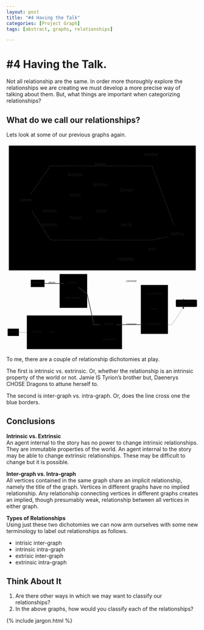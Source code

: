 ```yaml
---
layout: post
title: "#4 Having the Talk"
categories: [Project Graph]
tags: [abstract, graphs, relationships]

---
```


<h1 id="having-the-talk.">#4 Having the Talk.</h1>
<p>Not all relationship are the same. In order more thoroughly explore the relationships we are creating we must develop a more precise way of talking about them. But, what things are important when categorizing relationships?</p>
<h2 id="what-do-we-call-our-relationships">What do we call our relationships?</h2>
<p>Lets look at some of our previous graphs again.</p>
<div class="mermaid"><svg xmlns="http://www.w3.org/2000/svg" id="mermaid-svg-wTmnqdonoFC4ABGH" width="100%" style="max-width: 627.484375px;" viewBox="0 0 627.484375 423.5"><g transform="translate(-12, -12)"><g class="output"><g class="clusters"><g class="cluster" id="subGraph0" transform="translate(325.7421875,223.75)" style="opacity: 1;"><rect width="611.484375" height="407.5" x="-305.7421875" y="-203.75"></rect><g class="label"><g transform="translate(0,0)"><foreignObject width="0" height="0"><div xmlns="http://www.w3.org/1999/xhtml" style="display: inline-block; white-space: nowrap;"></div></foreignObject></g></g><text x="0" y="-189.75" fill="black" stroke="none" id="mermaid-svg-wTmnqdonoFC4ABGHText" style="text-anchor: middle;">House Lanister</text></g></g><g class="edgePaths"><g class="edgePath" style="opacity: 1;"><path class="path" d="M104.84375,214.60000963483958L156.0078125,237L207.171875,251.15135287485907" marker-end="url(#arrowhead2410)" style="fill:none"></path><defs><marker id="arrowhead2410" viewBox="0 0 10 10" refX="9" refY="5" markerUnits="strokeWidth" markerWidth="8" markerHeight="6" orient="auto"><path d="M 0 0 L 10 5 L 0 10 z" class="arrowheadPath" style="stroke-width: 1; stroke-dasharray: 1, 0;"></path></marker></defs></g><g class="edgePath" style="opacity: 1;"><path class="path" d="M97.52765151515152,178.5L156.0078125,119L239.1640625,119L322.3203125,119L373.484375,149.45903410692475" marker-end="url(#arrowhead2411)" style="fill:none"></path><defs><marker id="arrowhead2411" viewBox="0 0 10 10" refX="9" refY="5" markerUnits="strokeWidth" markerWidth="8" markerHeight="6" orient="auto"><path d="M 0 0 L 10 5 L 0 10 z" class="arrowheadPath" style="stroke-width: 1; stroke-dasharray: 1, 0;"></path></marker></defs></g><g class="edgePath" style="opacity: 1;"><path class="path" d="M256.8732638888889,237L322.3203125,152L373.484375,162.15301136897492" marker-end="url(#arrowhead2412)" style="fill:none"></path><defs><marker id="arrowhead2412" viewBox="0 0 10 10" refX="9" refY="5" markerUnits="strokeWidth" markerWidth="8" markerHeight="6" orient="auto"><path d="M 0 0 L 10 5 L 0 10 z" class="arrowheadPath" style="stroke-width: 1; stroke-dasharray: 1, 0;"></path></marker></defs></g><g class="edgePath" style="opacity: 1;"><path class="path" d="M207.171875,268.84864712514093L156.0078125,283L97.80502300613497,224.5" marker-end="url(#arrowhead2413)" style="fill:none"></path><defs><marker id="arrowhead2413" viewBox="0 0 10 10" refX="9" refY="5" markerUnits="strokeWidth" markerWidth="8" markerHeight="6" orient="auto"><path d="M 0 0 L 10 5 L 0 10 z" class="arrowheadPath" style="stroke-width: 1; stroke-dasharray: 1, 0;"></path></marker></defs></g><g class="edgePath" style="opacity: 1;"><path class="path" d="M373.484375,174.84698863102508L322.3203125,185L239.1640625,185L156.0078125,185L104.84375,195.41126312746894" marker-end="url(#arrowhead2414)" style="fill:none"></path><defs><marker id="arrowhead2414" viewBox="0 0 10 10" refX="9" refY="5" markerUnits="strokeWidth" markerWidth="8" markerHeight="6" orient="auto"><path d="M 0 0 L 10 5 L 0 10 z" class="arrowheadPath" style="stroke-width: 1; stroke-dasharray: 1, 0;"></path></marker></defs></g><g class="edgePath" style="opacity: 1;"><path class="path" d="M377.5502965328467,191.5L322.3203125,237L271.15625,251.15135287485907" marker-end="url(#arrowhead2415)" style="fill:none"></path><defs><marker id="arrowhead2415" viewBox="0 0 10 10" refX="9" refY="5" markerUnits="strokeWidth" markerWidth="8" markerHeight="6" orient="auto"><path d="M 0 0 L 10 5 L 0 10 z" class="arrowheadPath" style="stroke-width: 1; stroke-dasharray: 1, 0;"></path></marker></defs></g><g class="edgePath" style="opacity: 1;"><path class="path" d="M421.89732142857144,145.5L487.96875,53L564.9791264478764,289" marker-end="url(#arrowhead2416)" style="fill:none"></path><defs><marker id="arrowhead2416" viewBox="0 0 10 10" refX="9" refY="5" markerUnits="strokeWidth" markerWidth="8" markerHeight="6" orient="auto"><path d="M 0 0 L 10 5 L 0 10 z" class="arrowheadPath" style="stroke-width: 1; stroke-dasharray: 1, 0;"></path></marker></defs></g><g class="edgePath" style="opacity: 1;"><path class="path" d="M91.06885822510823,178.5L156.0078125,86L239.1640625,86L322.3203125,86L405.46875,86L487.96875,86L563.8832273230089,289" marker-end="url(#arrowhead2417)" style="stroke: #333; fill:none;stroke-width:2px;stroke-dasharray:3;"></path><defs><marker id="arrowhead2417" viewBox="0 0 10 10" refX="9" refY="5" markerUnits="strokeWidth" markerWidth="8" markerHeight="6" orient="auto"><path d="M 0 0 L 10 5 L 0 10 z" class="arrowheadPath" style="stroke-width: 1; stroke-dasharray: 1, 0;"></path></marker></defs></g><g class="edgePath" style="opacity: 1;"><path class="path" d="M538.484375,318.63782584581253L487.96875,328.5L405.46875,328.5L322.3203125,328.5L239.1640625,328.5L156.0078125,328.5L89.60672982283465,224.5" marker-end="url(#arrowhead2418)" style="stroke: #333; fill:none;stroke-width:2px;stroke-dasharray:3;"></path><defs><marker id="arrowhead2418" viewBox="0 0 10 10" refX="9" refY="5" markerUnits="strokeWidth" markerWidth="8" markerHeight="6" orient="auto"><path d="M 0 0 L 10 5 L 0 10 z" class="arrowheadPath" style="stroke-width: 1; stroke-dasharray: 1, 0;"></path></marker></defs></g><g class="edgePath" style="opacity: 1;"><path class="path" d="M538.484375,331.9134775374376L487.96875,361.5L415.3003562176166,191.5" marker-end="url(#arrowhead2419)" style="fill:none"></path><defs><marker id="arrowhead2419" viewBox="0 0 10 10" refX="9" refY="5" markerUnits="strokeWidth" markerWidth="8" markerHeight="6" orient="auto"><path d="M 0 0 L 10 5 L 0 10 z" class="arrowheadPath" style="stroke-width: 1; stroke-dasharray: 1, 0;"></path></marker></defs></g><g class="edgePath" style="opacity: 1;"><path class="path" d="M548.9224431818182,335L487.96875,394.5L405.46875,394.5L322.3203125,394.5L253.3840903810409,283" marker-end="url(#arrowhead2420)" style="fill:none"></path><defs><marker id="arrowhead2420" viewBox="0 0 10 10" refX="9" refY="5" markerUnits="strokeWidth" markerWidth="8" markerHeight="6" orient="auto"><path d="M 0 0 L 10 5 L 0 10 z" class="arrowheadPath" style="stroke-width: 1; stroke-dasharray: 1, 0;"></path></marker></defs></g><g class="edgePath" style="opacity: 1;"><path class="path" d="M271.15625,268.84864712514093L322.3203125,283L405.46875,283L487.96875,283L538.484375,300.3335182103901" marker-end="url(#arrowhead2421)" style="fill:none"></path><defs><marker id="arrowhead2421" viewBox="0 0 10 10" refX="9" refY="5" markerUnits="strokeWidth" markerWidth="8" markerHeight="6" orient="auto"><path d="M 0 0 L 10 5 L 0 10 z" class="arrowheadPath" style="stroke-width: 1; stroke-dasharray: 1, 0;"></path></marker></defs></g></g><g class="edgeLabels"><g class="edgeLabel" transform="translate(156.0078125,237)" style="opacity: 1;"><g transform="translate(-26.1640625,-13)" class="label"><foreignObject width="52.328125" height="26"><div xmlns="http://www.w3.org/1999/xhtml" style="display: inline-block; white-space: nowrap;"><span class="edgeLabel">brother</span></div></foreignObject></g></g><g class="edgeLabel" transform="translate(239.1640625,119)" style="opacity: 1;"><g transform="translate(-26.1640625,-13)" class="label"><foreignObject width="52.328125" height="26"><div xmlns="http://www.w3.org/1999/xhtml" style="display: inline-block; white-space: nowrap;"><span class="edgeLabel">brother</span></div></foreignObject></g></g><g class="edgeLabel" transform="translate(322.3203125,152)" style="opacity: 1;"><g transform="translate(-26.1640625,-13)" class="label"><foreignObject width="52.328125" height="26"><div xmlns="http://www.w3.org/1999/xhtml" style="display: inline-block; white-space: nowrap;"><span class="edgeLabel">brother</span></div></foreignObject></g></g><g class="edgeLabel" transform="translate(156.0078125,283)" style="opacity: 1;"><g transform="translate(-26.1640625,-13)" class="label"><foreignObject width="52.328125" height="26"><div xmlns="http://www.w3.org/1999/xhtml" style="display: inline-block; white-space: nowrap;"><span class="edgeLabel">brother</span></div></foreignObject></g></g><g class="edgeLabel" transform="translate(239.1640625,185)" style="opacity: 1;"><g transform="translate(-18.8359375,-13)" class="label"><foreignObject width="37.671875" height="26"><div xmlns="http://www.w3.org/1999/xhtml" style="display: inline-block; white-space: nowrap;"><span class="edgeLabel">sister</span></div></foreignObject></g></g><g class="edgeLabel" transform="translate(322.3203125,237)" style="opacity: 1;"><g transform="translate(-18.8359375,-13)" class="label"><foreignObject width="37.671875" height="26"><div xmlns="http://www.w3.org/1999/xhtml" style="display: inline-block; white-space: nowrap;"><span class="edgeLabel">sister</span></div></foreignObject></g></g><g class="edgeLabel" transform="translate(487.96875,53)" style="opacity: 1;"><g transform="translate(-25.515625,-13)" class="label"><foreignObject width="51.03125" height="26"><div xmlns="http://www.w3.org/1999/xhtml" style="display: inline-block; white-space: nowrap;"><span class="edgeLabel">mother</span></div></foreignObject></g></g><g class="edgeLabel" transform="translate(322.3203125,86)" style="opacity: 1;"><g transform="translate(-21.2265625,-13)" class="label"><foreignObject width="42.453125" height="26"><div xmlns="http://www.w3.org/1999/xhtml" style="display: inline-block; white-space: nowrap;"><span class="edgeLabel">father</span></div></foreignObject></g></g><g class="edgeLabel" transform="translate(322.3203125,328.5)" style="opacity: 1;"><g transform="translate(-12.46875,-13)" class="label"><foreignObject width="24.9375" height="26"><div xmlns="http://www.w3.org/1999/xhtml" style="display: inline-block; white-space: nowrap;"><span class="edgeLabel">son</span></div></foreignObject></g></g><g class="edgeLabel" transform="translate(487.96875,361.5)" style="opacity: 1;"><g transform="translate(-12.46875,-13)" class="label"><foreignObject width="24.9375" height="26"><div xmlns="http://www.w3.org/1999/xhtml" style="display: inline-block; white-space: nowrap;"><span class="edgeLabel">son</span></div></foreignObject></g></g><g class="edgeLabel" transform="translate(405.46875,394.5)" style="opacity: 1;"><g transform="translate(-28.109375,-13)" class="label"><foreignObject width="56.21875" height="26"><div xmlns="http://www.w3.org/1999/xhtml" style="display: inline-block; white-space: nowrap;"><span class="edgeLabel">nephew</span></div></foreignObject></g></g><g class="edgeLabel" transform="translate(405.46875,283)" style="opacity: 1;"><g transform="translate(-18.859375,-13)" class="label"><foreignObject width="37.71875" height="26"><div xmlns="http://www.w3.org/1999/xhtml" style="display: inline-block; white-space: nowrap;"><span class="edgeLabel">uncle</span></div></foreignObject></g></g></g><g class="nodes"><g class="node" id="Jamie" transform="translate(74.921875,201.5)" style="opacity: 1;"><rect rx="0" ry="0" x="-29.921875" y="-23" width="59.84375" height="46"></rect><g class="label" transform="translate(0,0)"><g transform="translate(-19.921875,-13)"><foreignObject width="39.84375" height="26"><div xmlns="http://www.w3.org/1999/xhtml" style="display: inline-block; white-space: nowrap;">Jamie</div></foreignObject></g></g></g><g class="node" id="Tyrion" transform="translate(239.1640625,260)" style="opacity: 1;"><rect rx="0" ry="0" x="-31.9921875" y="-23" width="63.984375" height="46"></rect><g class="label" transform="translate(0,0)"><g transform="translate(-21.9921875,-13)"><foreignObject width="43.984375" height="26"><div xmlns="http://www.w3.org/1999/xhtml" style="display: inline-block; white-space: nowrap;">Tyrion</div></foreignObject></g></g></g><g class="node" id="Cersei" transform="translate(405.46875,168.5)" style="opacity: 1;"><rect rx="0" ry="0" x="-31.984375" y="-23" width="63.96875" height="46"></rect><g class="label" transform="translate(0,0)"><g transform="translate(-21.984375,-13)"><foreignObject width="43.96875" height="26"><div xmlns="http://www.w3.org/1999/xhtml" style="display: inline-block; white-space: nowrap;">Cersei</div></foreignObject></g></g></g><g class="node" id="Joffrey" transform="translate(572.484375,312)" style="opacity: 1;"><rect rx="0" ry="0" x="-34" y="-23" width="68" height="46"></rect><g class="label" transform="translate(0,0)"><g transform="translate(-24,-13)"><foreignObject width="48" height="26"><div xmlns="http://www.w3.org/1999/xhtml" style="display: inline-block; white-space: nowrap;">Joffrey</div></foreignObject></g></g></g></g></g></g></svg></div>
<div class="mermaid"><svg xmlns="http://www.w3.org/2000/svg" id="mermaid-svg-Cqzwjv02ZSzwbaEg" width="100%" style="max-width: 1209.859375px;" viewBox="0 0 1209.859375 489"><g transform="translate(-12, -12)"><g class="output"><g class="clusters"><g class="cluster" id="subGraph2" transform="translate(434.546875,126.5)" style="opacity: 1;"><rect width="173.71875" height="213" x="-86.859375" y="-106.5"></rect><g class="label"><g transform="translate(0,0)"><foreignObject width="0" height="0"><div xmlns="http://www.w3.org/1999/xhtml" style="display: inline-block; white-space: nowrap;"></div></foreignObject></g></g><text x="0" y="-92.5" fill="black" stroke="none" id="mermaid-svg-Cqzwjv02ZSzwbaEgText" style="text-anchor: middle;">Creatures</text></g><g class="cluster" id="subGraph1" transform="translate(441.0625,387)" style="opacity: 1;"><rect width="600.3125" height="212" x="-300.15625" y="-106"></rect><g class="label"><g transform="translate(0,0)"><foreignObject width="0" height="0"><div xmlns="http://www.w3.org/1999/xhtml" style="display: inline-block; white-space: nowrap;"></div></foreignObject></g></g><text x="0" y="-92" fill="black" stroke="none" id="mermaid-svg-Cqzwjv02ZSzwbaEgText" style="text-anchor: middle;">Armies</text></g><g class="cluster" id="subGraph0" transform="translate(945.4453125,243)" style="opacity: 1;"><rect width="170.984375" height="308" x="-85.4921875" y="-154"></rect><g class="label"><g transform="translate(0,0)"><foreignObject width="0" height="0"><div xmlns="http://www.w3.org/1999/xhtml" style="display: inline-block; white-space: nowrap;"></div></foreignObject></g></g><text x="0" y="-140" fill="black" stroke="none" id="mermaid-svg-Cqzwjv02ZSzwbaEgText" style="text-anchor: middle;">Places</text></g></g><g class="edgePaths"><g class="edgePath" style="opacity: 1;"><path class="path" d="M90.90625,387L115.90625,387L140.90625,387L168.5703125,387" marker-end="url(#arrowhead2518)" style="stroke: #333; fill:none;stroke-width:2px;stroke-dasharray:3;"></path><defs><marker id="arrowhead2518" viewBox="0 0 10 10" refX="9" refY="5" markerUnits="strokeWidth" markerWidth="8" markerHeight="6" orient="auto"><path d="M 0 0 L 10 5 L 0 10 z" class="arrowheadPath" style="stroke-width: 1; stroke-dasharray: 1, 0;"></path></marker></defs></g><g class="edgePath" style="opacity: 1;"><path class="path" d="M249.8359375,387L300.09375,387L347.6875,387L428.0606229707792,102" marker-end="url(#arrowhead2519)" style="fill:none"></path><defs><marker id="arrowhead2519" viewBox="0 0 10 10" refX="9" refY="5" markerUnits="strokeWidth" markerWidth="8" markerHeight="6" orient="auto"><path d="M 0 0 L 10 5 L 0 10 z" class="arrowheadPath" style="stroke-width: 1; stroke-dasharray: 1, 0;"></path></marker></defs></g><g class="edgePath" style="opacity: 1;"><path class="path" d="M473.9375,74.4650116927505L521.40625,69L564.2109375,69L661.6171875,69L741.21875,69L800.5859375,69L859.953125,69L945.4453125,69L1030.9375,69L1055.9375,69L1131.8162037037036,181" marker-end="url(#arrowhead2520)" style="fill:none"></path><defs><marker id="arrowhead2520" viewBox="0 0 10 10" refX="9" refY="5" markerUnits="strokeWidth" markerWidth="8" markerHeight="6" orient="auto"><path d="M 0 0 L 10 5 L 0 10 z" class="arrowheadPath" style="stroke-width: 1; stroke-dasharray: 1, 0;"></path></marker></defs></g><g class="edgePath" style="opacity: 1;"><path class="path" d="M252.5,79L300.09375,79L347.6875,79L395.15625,79" marker-end="url(#arrowhead2521)" style="stroke: #333; stroke-width: 3.5px;fill:none"></path><defs><marker id="arrowhead2521" viewBox="0 0 10 10" refX="9" refY="5" markerUnits="strokeWidth" markerWidth="8" markerHeight="6" orient="auto"><path d="M 0 0 L 10 5 L 0 10 z" class="arrowheadPath" style="stroke-width: 1; stroke-dasharray: 1, 0;"></path></marker></defs></g><g class="edgePath" style="opacity: 1;"><path class="path" d="M464.3642723880597,102L521.40625,146L564.2109375,339L619.0625,339" marker-end="url(#arrowhead2522)" style="stroke: #333; stroke-width: 3.5px;fill:none"></path><defs><marker id="arrowhead2522" viewBox="0 0 10 10" refX="9" refY="5" markerUnits="strokeWidth" markerWidth="8" markerHeight="6" orient="auto"><path d="M 0 0 L 10 5 L 0 10 z" class="arrowheadPath" style="stroke-width: 1; stroke-dasharray: 1, 0;"></path></marker></defs></g><g class="edgePath" style="opacity: 1;"><path class="path" d="M704.171875,339L741.21875,339L800.5859375,339L859.953125,339L889.984375,339" marker-end="url(#arrowhead2523)" style="stroke: #333; stroke-width: 3.5px;fill:none"></path><defs><marker id="arrowhead2523" viewBox="0 0 10 10" refX="9" refY="5" markerUnits="strokeWidth" markerWidth="8" markerHeight="6" orient="auto"><path d="M 0 0 L 10 5 L 0 10 z" class="arrowheadPath" style="stroke-width: 1; stroke-dasharray: 1, 0;"></path></marker></defs></g><g class="edgePath" style="opacity: 1;"><path class="path" d="M1000.90625,339L1030.9375,339L1055.9375,339L1131.8162037037036,227" marker-end="url(#arrowhead2524)" style="stroke: #333; fill:none;stroke-width:2px;stroke-dasharray:3;"></path><defs><marker id="arrowhead2524" viewBox="0 0 10 10" refX="9" refY="5" markerUnits="strokeWidth" markerWidth="8" markerHeight="6" orient="auto"><path d="M 0 0 L 10 5 L 0 10 z" class="arrowheadPath" style="stroke-width: 1; stroke-dasharray: 1, 0;"></path></marker></defs></g></g><g class="edgeLabels"><g class="edgeLabel" transform="" style="opacity: 1;"><g transform="translate(0,0)" class="label"><foreignObject width="0" height="0"><div xmlns="http://www.w3.org/1999/xhtml" style="display: inline-block; white-space: nowrap;"><span class="edgeLabel"></span></div></foreignObject></g></g><g class="edgeLabel" transform="translate(300.09375,387)" style="opacity: 1;"><g transform="translate(-21.140625,-13)" class="label"><foreignObject width="42.28125" height="26"><div xmlns="http://www.w3.org/1999/xhtml" style="display: inline-block; white-space: nowrap;"><span class="edgeLabel">wreck</span></div></foreignObject></g></g><g class="edgeLabel" transform="translate(800.5859375,69)" style="opacity: 1;"><g transform="translate(-34.3671875,-13)" class="label"><foreignObject width="68.734375" height="26"><div xmlns="http://www.w3.org/1999/xhtml" style="display: inline-block; white-space: nowrap;"><span class="edgeLabel">command</span></div></foreignObject></g></g><g class="edgeLabel" transform="translate(300.09375,79)" style="opacity: 1;"><g transform="translate(-22.59375,-13)" class="label"><foreignObject width="45.1875" height="26"><div xmlns="http://www.w3.org/1999/xhtml" style="display: inline-block; white-space: nowrap;"><span class="edgeLabel">attune</span></div></foreignObject></g></g><g class="edgeLabel" transform="translate(564.2109375,339)" style="opacity: 1;"><g transform="translate(-17.8046875,-13)" class="label"><foreignObject width="35.609375" height="26"><div xmlns="http://www.w3.org/1999/xhtml" style="display: inline-block; white-space: nowrap;"><span class="edgeLabel">sway</span></div></foreignObject></g></g><g class="edgeLabel" transform="translate(800.5859375,339)" style="opacity: 1;"><g transform="translate(-34.3671875,-13)" class="label"><foreignObject width="68.734375" height="26"><div xmlns="http://www.w3.org/1999/xhtml" style="display: inline-block; white-space: nowrap;"><span class="edgeLabel">command</span></div></foreignObject></g></g><g class="edgeLabel" transform="" style="opacity: 1;"><g transform="translate(0,0)" class="label"><foreignObject width="0" height="0"><div xmlns="http://www.w3.org/1999/xhtml" style="display: inline-block; white-space: nowrap;"><span class="edgeLabel"></span></div></foreignObject></g></g></g><g class="nodes"><g class="node" id="c1" transform="translate(434.546875,79)" style="opacity: 1;"><rect rx="0" ry="0" x="-39.390625" y="-23" width="78.78125" height="46"></rect><g class="label" transform="translate(0,0)"><g transform="translate(-29.390625,-13)"><foreignObject width="58.78125" height="26"><div xmlns="http://www.w3.org/1999/xhtml" style="display: inline-block; white-space: nowrap;">Dragons</div></foreignObject></g></g></g><g class="node" id="c2" transform="translate(434.546875,175)" style="opacity: 1;"><rect rx="0" ry="0" x="-61.859375" y="-23" width="123.71875" height="46"></rect><g class="label" transform="translate(0,0)"><g transform="translate(-51.859375,-13)"><foreignObject width="103.71875" height="26"><div xmlns="http://www.w3.org/1999/xhtml" style="display: inline-block; white-space: nowrap;">White Walkers</div></foreignObject></g></g></g><g class="node" id="a1" transform="translate(209.203125,387)" style="opacity: 1;"><rect rx="0" ry="0" x="-40.6328125" y="-23" width="81.265625" height="46"></rect><g class="label" transform="translate(0,0)"><g transform="translate(-30.6328125,-13)"><foreignObject width="61.265625" height="26"><div xmlns="http://www.w3.org/1999/xhtml" style="display: inline-block; white-space: nowrap;">Dothraki</div></foreignObject></g></g></g><g class="node" id="a2" transform="translate(661.6171875,339)" style="opacity: 1;"><rect rx="0" ry="0" x="-42.5546875" y="-23" width="85.109375" height="46"></rect><g class="label" transform="translate(0,0)"><g transform="translate(-32.5546875,-13)"><foreignObject width="65.109375" height="26"><div xmlns="http://www.w3.org/1999/xhtml" style="display: inline-block; white-space: nowrap;">Unsullied</div></foreignObject></g></g></g><g class="node" id="a3" transform="translate(661.6171875,435)" style="opacity: 1;"><rect rx="0" ry="0" x="-54.6015625" y="-23" width="109.203125" height="46"></rect><g class="label" transform="translate(0,0)"><g transform="translate(-44.6015625,-13)"><foreignObject width="89.203125" height="26"><div xmlns="http://www.w3.org/1999/xhtml" style="display: inline-block; white-space: nowrap;">Second Sons</div></foreignObject></g></g></g><g class="node" id="p1" transform="translate(945.4453125,147)" style="opacity: 1;"><rect rx="0" ry="0" x="-60.4921875" y="-23" width="120.984375" height="46"></rect><g class="label" transform="translate(0,0)"><g transform="translate(-50.4921875,-13)"><foreignObject width="100.984375" height="26"><div xmlns="http://www.w3.org/1999/xhtml" style="display: inline-block; white-space: nowrap;">King's Landing</div></foreignObject></g></g></g><g class="node" id="p2" transform="translate(945.4453125,243)" style="opacity: 1;"><rect rx="0" ry="0" x="-34.078125" y="-23" width="68.15625" height="46"></rect><g class="label" transform="translate(0,0)"><g transform="translate(-24.078125,-13)"><foreignObject width="48.15625" height="26"><div xmlns="http://www.w3.org/1999/xhtml" style="display: inline-block; white-space: nowrap;">Pentos</div></foreignObject></g></g></g><g class="node" id="p3" transform="translate(945.4453125,339)" style="opacity: 1;"><rect rx="0" ry="0" x="-55.4609375" y="-23" width="110.921875" height="46"></rect><g class="label" transform="translate(0,0)"><g transform="translate(-45.4609375,-13)"><foreignObject width="90.921875" height="26"><div xmlns="http://www.w3.org/1999/xhtml" style="display: inline-block; white-space: nowrap;">Dragonstone</div></foreignObject></g></g></g><g class="node" id="t1" transform="translate(55.453125,387)" style="opacity: 1;"><rect rx="0" ry="0" x="-35.453125" y="-23" width="70.90625" height="46"></rect><g class="label" transform="translate(0,0)"><g transform="translate(-25.453125,-13)"><foreignObject width="50.90625" height="26"><div xmlns="http://www.w3.org/1999/xhtml" style="display: inline-block; white-space: nowrap;">Viserys</div></foreignObject></g></g></g><g class="node" id="goal" transform="translate(1147.3984375,204)" style="opacity: 1;"><rect rx="5" ry="5" x="-66.4609375" y="-23" width="132.921875" height="46"></rect><g class="label" transform="translate(0,0)"><g transform="translate(-56.4609375,-13)"><foreignObject width="112.921875" height="26"><div xmlns="http://www.w3.org/1999/xhtml" style="display: inline-block; white-space: nowrap;">The Iron Throne</div></foreignObject></g></g></g><g class="node" id="t2" transform="translate(209.203125,79)" style="opacity: 1;"><rect rx="0" ry="0" x="-43.296875" y="-23" width="86.59375" height="46"></rect><g class="label" transform="translate(0,0)"><g transform="translate(-33.296875,-13)"><foreignObject width="66.59375" height="26"><div xmlns="http://www.w3.org/1999/xhtml" style="display: inline-block; white-space: nowrap;">Daenerys</div></foreignObject></g></g></g></g></g></g></svg></div>
<p>To me, there are a couple of relationship dichotomies at play.</p>
<p>The first is intrinsic vs. extrinsic. Or, whether the relationship is an intrinsic property of the world or not. Jamie IS Tyrion’s brother but, Daenerys CHOSE Dragons to attune herself to.</p>
<p>The second is inter-graph vs. intra-graph. Or, does the line cross one the blue borders.</p>
<h2 id="conclusions">Conclusions</h2>
<p><strong>Intrinsic vs. Extrinsic</strong><br>
An agent internal to the story has no power to change intrinsic relationships. They are immutable properties of the world. An agent internal to the story may be able to change extrinsic relationships. These may be difficult to change but it is possible.</p>
<p><strong>Inter-graph vs. Intra-graph</strong><br>
All vertices contained in the same graph share an implicit relationship, namely the title of the graph. Vertices in different graphs have no implied relationship. Any relationship connecting vertices in different graphs creates an implied, though presumably weak, relationship between all vertices in either graph.</p>
<p><strong>Types of Relationships</strong><br>
Using just these two dichotomies we can now arm ourselves with some new terminology to label out relationships as follows.</p>
<ul>
<li>intrisic inter-graph</li>
<li>intrinsic intra-graph</li>
<li>extrisic inter-graph</li>
<li>extrinsic intra-graph</li>
</ul>
<h2 id="think-about-it">Think About It</h2>
<ol>
<li>Are there other ways in which we may want to classify our relationships?</li>
<li>In the above graphs, how would you classify each of the relationships?</li>
</ol>
<p>{% include jargon.html %}</p>

